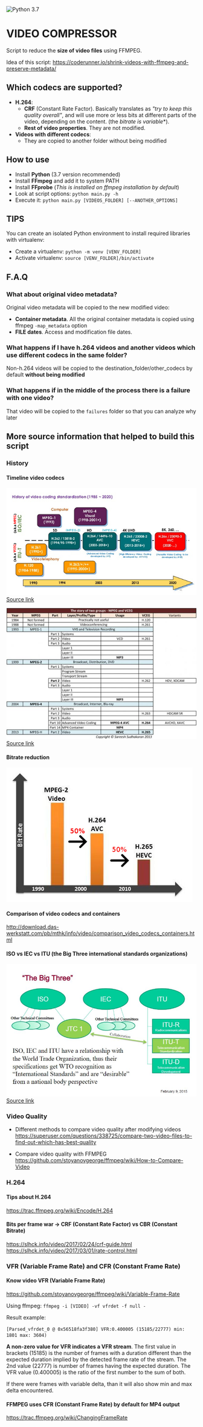 ![Python 3.7](https://img.shields.io/badge/Python-3.7-blue.svg)

# VIDEO COMPRESSOR
Script to reduce the **size of video files** using FFMPEG.

Idea of this script:  https://coderunner.io/shrink-videos-with-ffmpeg-and-preserve-metadata/


Which codecs are supported?
--------------------------------------
- **H.264**:
  - **CRF** (Constant Rate Factor). Basically translates as *"try to keep this quality overall"*, and will use more or less bits at different parts of the video, depending on the content. (the **bitrate* is variable**).
  - **Rest of video properties**. They are not modified.
- **Videos with different codecs**:
  - They are copied to another folder without being modified


How to use
------------
- Install **Python** (3.7 version recommended)
- Install **FFmpeg** and add it to system PATH
- Install **FFprobe** (*This is installed on ffmpeg installation by default*)
- Look at script options: `python main.py -h`
- Execute it: `python main.py [VIDEOS_FOLDER] [--ANOTHER_OPTIONS]`


TIPS
-----------
You can create an isolated Python environment to install required libraries with virtualenv:
  - Create a virtualenv: `python -m venv [VENV_FOLDER]`
  - Activate virtualenv: `source [VENV_FOLDER]/bin/activate`


F.A.Q
------------

### What about original video metadata?

Original video  metadata will be copied to the new modified video:
  - **Container metadata**. All the original container metadata is copied using ffmpeg `-map_metadata` option
  - **FILE dates**. Access and modification file dates.

### What happens if I have h.264 videos and another videos which use different codecs in the same folder?

Non-h.264 videos will be copied to the destination_folder/other_codecs by default **without being modified**

### What happens if in the middle of the process there is a failure with one video?

That video will be copied to the `failures` folder so that you can analyze why later


More source information that helped to build this script
---------------------------------------------------

### History

#### Timeline video codecs
[![Timeline video codecs](/readme_images/codecs_history.jpg "Timeline video codecs")](https://www.slideshare.net/mohieddin.moradi/an-introduction-to-versatile-video-coding-vvc-for-uhd-hdr-and-360-video-135899487)
<br/>
[Source link](https://www.slideshare.net/mohieddin.moradi/an-introduction-to-versatile-video-coding-vvc-for-uhd-hdr-and-360-video-135899487)

[![MPEG and VCEG codecs history](/readme_images/mpeg_vceg_history.jpg "MPEG and VCEG codec history")](https://blog.wildix.com/understanding-video-codecs/)
<br/>
[Source link](https://blog.wildix.com/understanding-video-codecs/)


#### Bitrate reduction
![Bitrate reduction](/readme_images/bitrate_reduction.jpg "Bitrate reduction")

#### Comparison of video codecs and containers
http://download.das-werkstatt.com/pb/mthk/info/video/comparison_video_codecs_containers.html

#### ISO vs IEC vs ITU (the Big Three international standards organizations)

[![ISO, IEC and ITU organizations](/readme_images/big_three.JPG "ISO, IEC and ITU organizations")](https://slideplayer.com/slide/4687304/)
[Source link](https://slideplayer.com/slide/4687304/)


### Video Quality
  - Different methods to compare video quality after modifying videos
  https://superuser.com/questions/338725/compare-two-video-files-to-find-out-which-has-best-quality

  - Compare video quality with FFMPEG
  https://github.com/stoyanovgeorge/ffmpeg/wiki/How-to-Compare-Video


### H.264

#### Tips about H.264
https://trac.ffmpeg.org/wiki/Encode/H.264


#### Bits per frame war -> CRF (Constant Rate Factor) vs CBR (Constant Bitrate)
https://slhck.info/video/2017/02/24/crf-guide.html
https://slhck.info/video/2017/03/01/rate-control.html

### VFR (Variable Frame Rate) and CFR (Constant Frame Rate)

#### Know video VFR (Variable Frame Rate)
https://github.com/stoyanovgeorge/ffmpeg/wiki/Variable-Frame-Rate

Using ffmpeg: `ffmpeg -i [VIDEO] -vf vfrdet -f null -`

Result example:
```
[Parsed_vfrdet_0 @ 0x56518fa3f380] VFR:0.400005 (15185/22777) min: 1801 max: 3604)
```

**A non-zero value for VFR indicates a VFR stream**. The first value in brackets (15185) is the number of frames with a duration different than the expected duration implied by the detected frame rate of the stream. The 2nd value (22777) is number of frames having the expected duration. The VFR value (0.400005) is the ratio of the first number to the sum of both.

If there were frames with variable delta, than it will also show min and max delta encountered.


#### FFMPEG uses CFR (Constant Frame Rate) by default for MP4 output
https://trac.ffmpeg.org/wiki/ChangingFrameRate
